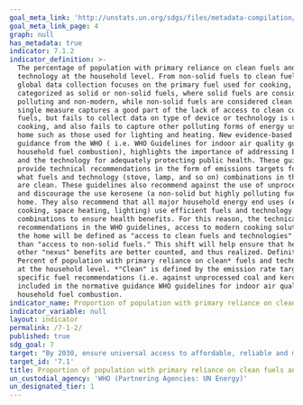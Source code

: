 ```yaml
---
goal_meta_link: 'http://unstats.un.org/sdgs/files/metadata-compilation/Metadata-Goal-7.pdf'
goal_meta_link_page: 4
graph: null
has_metadata: true
indicator: 7.1.2
indicator_definition: >-
  The percentage of population with primary reliance on clean fuels and
  technology at the household level. From non-solid fuels to clean fuels Current
  global data collection focuses on the primary fuel used for cooking,
  categorized as solid or non-solid fuels, where solid fuels are considered
  polluting and non-modern, while non-solid fuels are considered clean. This
  single measure captures a good part of the lack of access to clean cooking
  fuels, but fails to collect data on type of device or technology is used for
  cooking, and also fails to capture other polluting forms of energy use in the
  home such as those used for lighting and heating. New evidence-based normative
  guidance from the WHO ( i.e. WHO Guidelines for indoor air quality guidelines:
  household fuel combustion), highlights the importance of addressing both fuel
  and the technology for adequately protecting public health. These guidelines
  provide technical recommendations in the form of emissions targets for as to
  what fuels and technology (stove, lamp, and so on) combinations in the home
  are clean. These guidelines also recommend against the use of unprocessed coal
  and discourage the use kerosene (a non-solid but highly polluting fuel) in the
  home. They also recommend that all major household energy end uses (e.g.
  cooking, space heating, lighting) use efficient fuels and technology
  combinations to ensure health benefits. For this reason, the technical
  recommendations in the WHO guidelines, access to modern cooking solution in
  the home will be defined as "access to clean fuels and technologies" rather
  than "access to non-solid fuels." This shift will help ensure that health and
  other "nexus" benefits are better counted, and thus realized. Definition
  Percent of population with primary reliance on clean* fuels and technologies
  at the household level. *"Clean" is defined by the emission rate targets and
  specific fuel recommendations (i.e. against unprocessed coal and kerosene)
  included in the normative guidance WHO guidelines for indoor air quality:
  household fuel combustion.
indicator_name: Proportion of population with primary reliance on clean fuels and technology
indicator_variable: null
layout: indicator
permalink: /7-1-2/
published: true
sdg_goal: 7
target: "By 2030, ensure universal access to affordable, reliable and modern energy  services."
target_id: '7.1'
title: Proportion of population with primary reliance on clean fuels and technology
un_custodial_agency: 'WHO (Partnering Agencies: UN Energy)'
un_designated_tier: 1
---
```

